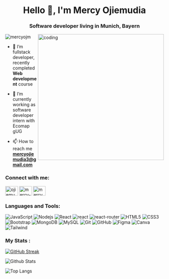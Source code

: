 <h1 align="center">Hello 👋, I'm Mercy Ojiemudia</h1>
<h3 align="center">Software developer living in Munich, Bayern</h3>
<img align="right" width="400" src="https://encrypted-tbn0.gstatic.com/images?q=tbn:ANd9GcTJsKZVppBhshJBN6_RHp9luylwz4eQO4I8Tg&usqp=CAU" alt="coding" />


<p align="left"> <img src="https://komarev.com/ghpvc/?username=mercyojm&label=Profile%20views&color=0e75b6&style=flat" alt="mercyojm" /> </p>


- 🌱 I’m fullstack developer, recently completed **Web development** course 

- 🔭 I’m currently working as software developer intern with Ecomap gUG

- 📫 How to reach me **mercyojiemudia3@gmail.com**

<h3 align="left">Connect with me:</h3>
<p align="left">
<a href="https://twitter.com/ojiemudiam" target="blank"><img align="center" src="https://raw.githubusercontent.com/rahuldkjain/github-profile-readme-generator/master/src/images/icons/Social/twitter.svg" alt="ojiemudiam" height="30" width="40" /></a>
<a href="https://linkedin.com/in/mercy-ojiemudia-034656197" target="blank"><img align="center" src="https://raw.githubusercontent.com/rahuldkjain/github-profile-readme-generator/master/src/images/icons/Social/linked-in-alt.svg" alt="mercy-ojiemudia-034656197" height="30" width="40" /></a>
<a href="https://instagram.com/mercy_ojm" target="blank"><img align="center" src="https://raw.githubusercontent.com/rahuldkjain/github-profile-readme-generator/master/src/images/icons/Social/instagram.svg" alt="mercy_ojm" height="30" width="40" /></a>
</p>

<h3 align="left">Languages and Tools:</h3>

![JavaScript](https://img.shields.io/badge/-JavaScript-black?style=flat-square&logo=javascript)
![Nodejs](https://img.shields.io/badge/-Nodejs-black?style=flat-square&logo=Node.js)
![React](https://img.shields.io/badge/-React-black?style=flat-square&logo=react)
![react](https://img.shields.io/badge/React-20232A?style=flat-square&logo=react&logoColor=61DAFB)
![react-router](https://img.shields.io/badge/React_Router-CA4245?style=flat-square&logo=react-router&logoColor=white)
![HTML5](https://img.shields.io/badge/-HTML5-E34F26?style=flat-square&logo=html5&logoColor=white)
![CSS3](https://img.shields.io/badge/-CSS3-1572B6?style=flat-square&logo=css3)
![Bootstrap](https://img.shields.io/badge/-Bootstrap-563D7C?style=flat-square&logo=bootstrap)
![MongoDB](https://img.shields.io/badge/-MongoDB-black?style=flat-square&logo=mongodb)
![MySQL](https://img.shields.io/badge/-MySQL-black?style=flat-square&logo=mysql)
![Git](https://img.shields.io/badge/-Git-black?style=flat-square&logo=git)
![GitHub](https://img.shields.io/badge/-GitHub-181717?style=flat-square&logo=github)
![Figma](https://img.shields.io/badge/-Figma-181717?style=flat-square&logo=Figma)
![Canva](https://img.shields.io/badge/-Canva-181717?style=flat-square&logo=Canva)
![Tailwind](https://img.shields.io/badge/-Tailwind-181717?style=flat-square&logo=Tailwind)

### My Stats :

[![GitHub Streak](http://github-readme-streak-stats.herokuapp.com?user=mercyojm)](https://git.io/streak-stats)

![Github Stats](https://github-readme-stats.vercel.app/api?username=mercyojm&count_private=true&show_icons=true&include_all_commits=true&theme=prussian&layout=compact)

![Top Langs](https://github-readme-stats.vercel.app/api/top-langs/?username=mercyojm&layout=compact&theme=prussian)

